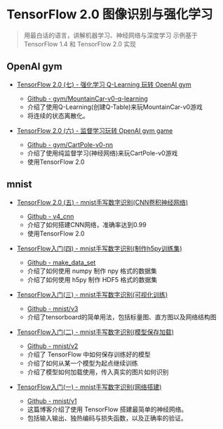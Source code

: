 # TensorFlow 2.0 图像识别与强化学习

> 用最白话的语言，讲解机器学习、神经网络与深度学习
> 示例基于 TensorFlow 1.4 和 TensorFlow 2.0 实现

## OpenAI gym

- [TensorFlow 2.0 (七) - 强化学习 Q-Learning 玩转 OpenAI gym](https://geektutu.com/post/tensorflow2-gym-q-learning.html)
    - [Github - gym/MountainCar-v0-q-learning](https://github.com/geektutu/tensorflow-tutorial-samples/tree/master/gym/MountainCar-v0-q-learning)
    - 介绍了使用Q-Learning(创建Q-Table)来玩MountainCar-v0游戏
    - 将连续的状态离散化。

- [TensorFlow 2.0 (六) - 监督学习玩转 OpenAI gym game ](https://geektutu.com/post/tensorflow2-gym-nn.html)
    - [Github - gym/CartPole-v0-nn](https://github.com/geektutu/tensorflow-tutorial-samples/tree/master/gym/CartPole-v0-nn)
    - 介绍了使用纯监督学习(神经网络)来玩CartPole-v0游戏
    - 使用TensorFlow 2.0

## mnist
- [TensorFlow 2.0 (五) - mnist手写数字识别(CNN卷积神经网络)](https://geektutu.com/post/tensorflow2-mnist-cnn.html)
    - [Github - v4_cnn](https://github.com/geektutu/tensorflow-tutorial-samples/tree/master/mnist/v4_cnn)
    - 介绍了如何搭建CNN网络，准确率达到0.99
    - 使用TensorFlow 2.0

- [TensorFlow入门(四) - mnist手写数字识别(制作h5py训练集)](https://geektutu.com/post/tensorflow-make-npy-hdf5-data-set.html)
    - [Github - make_data_set](https://github.com/geektutu/tensorflow-tutorial-samples/tree/master/make_data_set)
    - 介绍了如何使用 numpy 制作 npy 格式的数据集
    - 介绍了如何使用 h5py 制作 HDF5 格式的数据集

- [TensorFlow入门(三) - mnist手写数字识别(可视化训练)](https://geektutu.com/post/tensorflow-mnist-tensorboard-training.html)
    - [Github - mnist/v3](https://github.com/geektutu/tensorflow-tutorial-samples/tree/master/mnist/v3)
    - 介绍了tensorboard的简单用法，包括标量图、直方图以及网络结构图

- [TensorFlow入门(二) - mnist手写数字识别(模型保存加载)](https://geektutu.com/post/tensorflow-mnist-save-ckpt.html)
    - [Github - mnist/v2](https://github.com/geektutu/tensorflow-tutorial-samples/tree/master/mnist/v2)
    - 介绍了 TensorFlow 中如何保存训练好的模型
    - 介绍了如何从某一个模型为起点继续训练
    - 介绍了模型如何加载使用，传入真实的图片如何识别

- [TensorFlow入门(一) - mnist手写数字识别(网络搭建)](https://geektutu.com/post/tensorflow-mnist-simplest.html)
    - [Github - mnist/v1](https://github.com/geektutu/tensorflow-tutorial-samples/tree/master/mnist/v1)
    - 这篇博客介绍了使用 TensorFlow 搭建最简单的神经网络。
    - 包括输入输出、独热编码与损失函数，以及正确率的验证。

